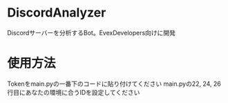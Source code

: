 # DiscordAnalyzer
Discordサーバーを分析するBot。EvexDevelopers向けに開発

# 使用方法
Tokenをmain.pyの一番下のコードに貼り付けてください
main.pyの22, 24, 26行目にあなたの環境に合うIDを設定してください
